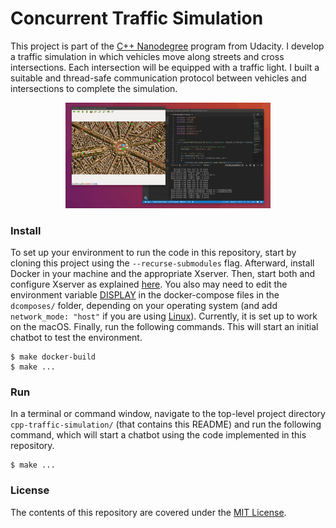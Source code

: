 Concurrent Traffic Simulation
================


This project is part of the [C++ Nanodegree](https://www.udacity.com/course/c-plus-plus-nanodegree--nd213)
 program from Udacity. I develop a traffic simulation in which vehicles move along streets and cross intersections. Each intersection will be equipped with a traffic light. I built a suitable and thread-safe communication protocol between vehicles and intersections to complete the simulation.

<p align="center"><img src="traffic_simulation.gif" alt="Example" width="65%" style="middle"></p>


### Install
To set up your environment to run the code in this repository, start by cloning
 this project using the `--recurse-submodules` flag. Afterward, install Docker
 in your machine and the appropriate Xserver. Then, start both and configure
 Xserver as explained [here](https://medium.com/@mreichelt/how-to-show-x11-windows-within-docker-on-mac-50759f4b65cb).
 You also may need to edit the environment variable [DISPLAY](https://medium.com/better-programming/running-desktop-apps-in-docker-43a70a5265c4)
 in the docker-compose files in the `dcomposes/` folder, depending on your
 operating system (and add `network_mode: "host"` if you are using [Linux](https://stackoverflow.com/questions/35960452/docker-compose-running-containers-in-nethost)).
 Currently, it is set up to work on the macOS. Finally, run the following
 commands. This will start an initial chatbot to test the environment.

```shell
$ make docker-build
$ make ...
```


### Run
In a terminal or command window, navigate to the top-level project directory
 `cpp-traffic-simulation/` (that contains this README) and run the following
 command, which will start a chatbot using the code implemented in this
 repository.

```shell
$ make ...
```


### License
The contents of this repository are covered under the [MIT License](LICENSE).


